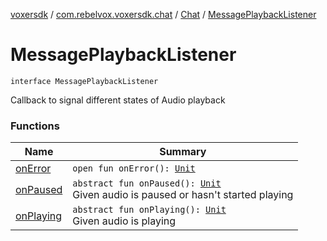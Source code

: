 [voxersdk](../../../index.md) / [com.rebelvox.voxersdk.chat](../../index.md) / [Chat](../index.md) / [MessagePlaybackListener](./index.md)

# MessagePlaybackListener

`interface MessagePlaybackListener`

Callback to signal different states of Audio playback

### Functions

| Name | Summary |
|---|---|
| [onError](on-error.md) | `open fun onError(): `[`Unit`](https://kotlinlang.org/api/latest/jvm/stdlib/kotlin/-unit/index.html) |
| [onPaused](on-paused.md) | `abstract fun onPaused(): `[`Unit`](https://kotlinlang.org/api/latest/jvm/stdlib/kotlin/-unit/index.html)<br>Given audio is paused or hasn't started playing |
| [onPlaying](on-playing.md) | `abstract fun onPlaying(): `[`Unit`](https://kotlinlang.org/api/latest/jvm/stdlib/kotlin/-unit/index.html)<br>Given audio is playing |
